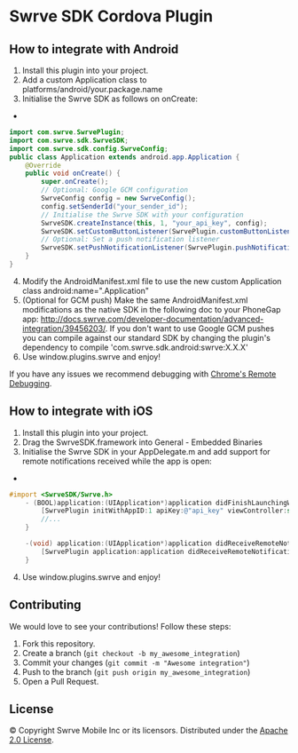 Swrve SDK Cordova Plugin
========================

How to integrate with Android
-----------------------------
1. Install this plugin into your project.
2. Add a custom Application class to platforms/android/your.package.name
3. Initialise the Swrve SDK as follows on onCreate:
  * 
```Java
import com.swrve.SwrvePlugin;
import com.swrve.sdk.SwrveSDK;
import com.swrve.sdk.config.SwrveConfig;
public class Application extends android.app.Application {
    @Override
    public void onCreate() {
        super.onCreate();
        // Optional: Google GCM configuration
        SwrveConfig config = new SwrveConfig();
        config.setSenderId("your_sender_id");
        // Initialise the Swrve SDK with your configuration
        SwrveSDK.createInstance(this, 1, "your_api_key", config);
        SwrveSDK.setCustomButtonListener(SwrvePlugin.customButtonListener);
        // Optional: Set a push notification listener
        SwrveSDK.setPushNotificationListener(SwrvePlugin.pushNotificationListener);
    }
}
```

4. Modify the AndroidManifest.xml file to use the new custom Application class
android:name=".Application"
5. (Optional for GCM push) Make the same AndroidManifest.xml modifications as the native SDK in the following doc to your PhoneGap app: http://docs.swrve.com/developer-documentation/advanced-integration/39456203/. If you don't want to use Google GCM pushes you can compile against our standard SDK by changing the plugin's dependency to compile 'com.swrve.sdk.android:swrve:X.X.X'
6. Use window.plugins.swrve and enjoy!

If you have any issues we recommend debugging with [Chrome's Remote Debugging](https://developer.chrome.com/devtools/docs/remote-debugging).

How to integrate with iOS
-----------------------------
1. Install this plugin into your project.
2. Drag the SwrveSDK.framework into General - Embedded Binaries
3. Initialise the Swrve SDK in your AppDelegate.m and add support for remote notifications received while the app is open:
  *
```Objective-C
#import <SwrveSDK/Swrve.h>
    - (BOOL)application:(UIApplication*)application didFinishLaunchingWithOptions:(NSDictionary*)launchOptions
        [SwrvePlugin initWithAppID:1 apiKey:@"api_key" viewController:self.viewController launchOptions:launchOptions];
        //...
    }

    -(void) application:(UIApplication*)application didReceiveRemoteNotification:(NSDictionary *)userInfo {
        [SwrvePlugin application:application didReceiveRemoteNotification:userInfo];
    }
```
4. Use window.plugins.swrve and enjoy!

Contributing
------------
We would love to see your contributions! Follow these steps:

1. Fork this repository.
2. Create a branch (`git checkout -b my_awesome_integration`)
3. Commit your changes (`git commit -m "Awesome integration"`)
4. Push to the branch (`git push origin my_awesome_integration`)
5. Open a Pull Request.

License
-------
© Copyright Swrve Mobile Inc or its licensors. Distributed under the [Apache 2.0 License](LICENSE).